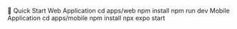 🚀 Quick Start
Web Application
cd apps/web
npm install
npm run dev
Mobile Application
cd apps/mobile
npm install
npx expo start
